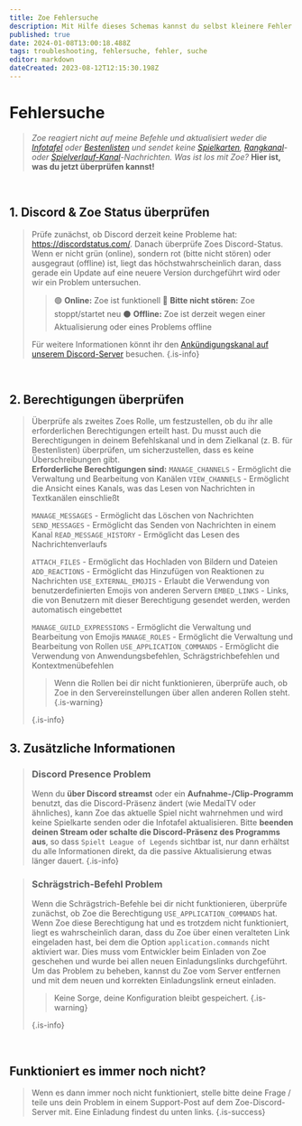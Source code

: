 ```yaml
---
title: Zoe Fehlersuche
description: Mit Hilfe dieses Schemas kannst du selbst kleinere Fehler beheben.
published: true
date: 2024-01-08T13:00:18.488Z
tags: troubleshooting, fehlersuche, fehler, suche
editor: markdown
dateCreated: 2023-08-12T12:15:30.198Z
---
```


# Fehlersuche

> *Zoe reagiert nicht auf meine Befehle und aktualisiert weder die [Infotafel](/de/features/infoChannel) oder [Bestenlisten](/de/features/leaderboards) und sendet keine [Spielkarten](/de/features/gamecards), [Rangkanal](/de/features/rankChannel)- oder [Spielverlauf-Kanal](/de/features/matchhistoryChannel)-Nachrichten. Was ist los mit Zoe?*
> **Hier ist, was du jetzt überprüfen kannst!**

<br>

## 1. Discord & Zoe Status überprüfen
> Prüfe zunächst, ob Discord derzeit keine Probleme hat: https://discordstatus.com/. Danach überprüfe Zoes Discord-Status. Wenn er nicht grün (online), sondern rot (bitte nicht stören) oder ausgegraut (offline) ist, liegt das höchstwahrscheinlich daran, dass gerade ein Update auf eine neuere Version durchgeführt wird oder wir ein Problem untersuchen.
> >🟢 **Online:** Zoe ist funktionell
> >🔴 **Bitte nicht stören:** Zoe stoppt/startet neu
> >⚫ **Offline:** Zoe ist derzeit wegen einer Aktualisierung oder eines Problems offline
>
> Für weitere Informationen könnt ihr den [Ankündigungskanal auf unserem Discord-Server](https://discord.gg/meg4Reea6Q) besuchen.
>{.is-info}
  
<br>
  
## 2. Berechtigungen überprüfen
>Überprüfe als zweites Zoes Rolle, um festzustellen, ob du ihr alle erforderlichen Berechtigungen erteilt hast. Du musst auch die Berechtigungen in deinem Befehlskanal und in dem Zielkanal (z. B. für Bestenlisten) überprüfen, um sicherzustellen, dass es keine Überschreibungen gibt. <br>
> **Erforderliche Berechtigungen sind:**
>`MANAGE_CHANNELS` -  Ermöglicht die Verwaltung und Bearbeitung von Kanälen
>`VIEW_CHANNELS` - Ermöglicht die Ansicht eines Kanals, was das Lesen von Nachrichten in Textkanälen einschließt
>
>`MANAGE_MESSAGES` - Ermöglicht das Löschen von Nachrichten
>`SEND_MESSAGES` - Ermöglicht das Senden von Nachrichten in einem Kanal
>`READ_MESSAGE_HISTORY` - Ermöglicht das Lesen des Nachrichtenverlaufs
>
>`ATTACH_FILES` - Ermöglicht das Hochladen von Bildern und Dateien
>`ADD_REACTIONS` - Ermöglicht das Hinzufügen von Reaktionen zu Nachrichten
>`USE_EXTERNAL_EMOJIS` - Erlaubt die Verwendung von benutzerdefinierten Emojis von anderen Servern
>`EMBED_LINKS` - Links, die von Benutzern mit dieser Berechtigung gesendet werden, werden automatisch eingebettet
>
>`MANAGE_GUILD_EXPRESSIONS` - Ermöglicht die Verwaltung und Bearbeitung von Emojis
>`MANAGE_ROLES` - Ermöglicht die Verwaltung und Bearbeitung von Rollen
>`USE_APPLICATION_COMMANDS` - Ermöglicht die Verwendung von Anwendungsbefehlen, Schrägstrichbefehlen und Kontextmenübefehlen
>
> > Wenn die Rollen bei dir nicht funktionieren, überprüfe auch, ob Zoe in den Servereinstellungen über allen anderen Rollen steht.{.is-warning}
>
>{.is-info}
  
## 3. Zusätzliche Informationen
> ### Discord Presence Problem
>Wenn du **über Discord streamst** oder ein **Aufnahme-/Clip-Programm** benutzt, das die Discord-Präsenz ändert (wie MedalTV oder ähnliches), kann Zoe das aktuelle Spiel nicht wahrnehmen und wird keine Spielkarte senden oder die Infotafel aktualisieren.
Bitte **beenden deinen Stream oder schalte die Discord-Präsenz des Programms aus**, so dass `Spielt League of Legends` sichtbar ist, nur dann erhältst du alle Informationen direkt, da die passive Aktualisierung etwas länger dauert.
>{.is-info}  
  
> ### Schrägstrich-Befehl Problem
>Wenn die Schrägstrich-Befehle bei dir nicht funktionieren, überprüfe zunächst, ob Zoe die Berechtigung `USE_APPLICATION_COMMANDS` hat. Wenn Zoe diese Berechtigung hat und es trotzdem nicht funktioniert, liegt es wahrscheinlich daran, dass du Zoe über einen veralteten Link eingeladen hast, bei dem die Option `application.commands` nicht aktiviert war. Dies muss vom Entwickler beim Einladen von Zoe geschehen und wurde bei allen neuen Einladungslinks durchgeführt. 
Um das Problem zu beheben, kannst du Zoe vom Server entfernen und mit dem neuen und korrekten Einladungslink erneut einladen. 
> > Keine Sorge, deine Konfiguration bleibt gespeichert. {.is-warning} 
>
>{.is-info}

<br>
  
## Funktioniert es immer noch nicht?
>Wenn es dann immer noch nicht funktioniert, stelle bitte deine Frage / teile uns dein Problem in einem Support-Post auf dem Zoe-Discord-Server mit. Eine Einladung findest du unten links.
>{.is-success}
